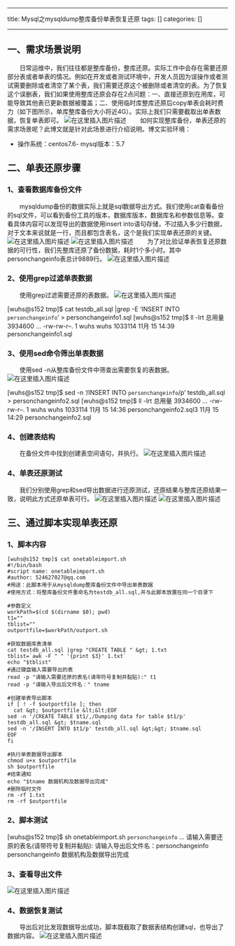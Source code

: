 
--- 
title:  Mysql之mysqldump整库备份单表恢复还原 
tags: []
categories: [] 

---
## 一、需求场景说明

  日常运维中，我们往往都是整库备份，整库还原。实际工作中会存在需要还原部分表或者单表的情况。例如在开发或者测试环境中，开发人员因为误操作或者测试需要删除或者清空了某个表，我们需要还原这个被删除或者清空的表。为了恢复这个误删表，我们如果使用整库还原会存在2点问题：一、直接还原到在用库，可能导致其他表已更新数据被覆盖；二、使用临时库整库还原后copy单表会耗时费力（如下图所示，单库整库备份大小将近4G）。实际上我们只需要截取出单表数据，恢复单表即可。 <img src="https://img-blog.csdnimg.cn/7a5757ad8cc7406c8778636a1e7f2bc4.png" alt="在这里插入图片描述">   如何实现整库备份，单表还原的需求场景呢？此博文就是针对此场景进行介绍说明。博文实验环境：
- 操作系统：centos7.6- mysql版本：5.7
## 二、单表还原步骤

### 1、查看数据库备份文件

  mysqldump备份的数据实际上就是sql数据导出方式。我们使用cat查看备份的sql文件，可以看到备份工具的版本，数据库版本，数据库名和参数信息等。查看具体内容可以发现导出的数据使用insert into语句存储，不过插入多少行数据，对于文本来说就是一行，而且都包含表名，这个是我们实现单表还原的关键。 <img src="https://img-blog.csdnimg.cn/842f936708f14840a134185e34b0f1b7.png" alt="在这里插入图片描述"> <img src="https://img-blog.csdnimg.cn/e2be8814809543369f01ec824671469d.png" alt="在这里插入图片描述">   为了对比验证单表恢复还原数据的可行性，我们先整库还原了备份数据，耗时1个多小时。其中personchangeinfo表总计9889行。 <img src="https://img-blog.csdnimg.cn/f814a24419044cfc9085929f6cd8f77d.png" alt="在这里插入图片描述">

### 2、使用grep过滤单表数据

  使用grep过滤需要还原的表数据。 <img src="https://img-blog.csdnimg.cn/6d63752bc71f44d4bd22a7fa42cc38e4.png" alt="在这里插入图片描述">

>  
 [wuhs@s152 tmp]$ cat testdb_all.sql |grep -E ‘INSERT INTO `personchangeinfo`’ &gt; personchangeinfo1.sql [wuhs@s152 tmp]$ ll -lrt 总用量 3934600 … -rw-rw-r–. 1 wuhs wuhs 1033114 11月 15 14:39 personchangeinfo1.sql 


### 3、使用sed命令筛出单表数据

  使用sed -n从整库备份文件中筛查出需要恢复的表数据。 <img src="https://img-blog.csdnimg.cn/797680e0aa814b67b0af7016b83c5ea2.png" alt="在这里插入图片描述">

>  
 [wuhs@s152 tmp]$ sed -n ‘/INSERT INTO `personchangeinfo`/p’ testdb_all.sql &gt; personchangeinfo2.sql [wuhs@s152 tmp]$ ll -lrt 总用量 3934600 … -rw-rw-r–. 1 wuhs wuhs 1033114 11月 15 14:36 personchangeinfo2.sql3 11月 15 14:29 personchangeinfo2.sql 


### 4、创建表结构

  在备份文件中找到创建表空间语句，并执行。 <img src="https://img-blog.csdnimg.cn/ce7e429361fc467fb817423841ee7ea0.png" alt="在这里插入图片描述">

### 4、单表还原测试

  我们分别使用grep和sed导出数据进行还原测试，还原结果与整库还原结果一致，说明此方式还原单表可行。 <img src="https://img-blog.csdnimg.cn/4a5142dccdac4c0abcdf00502845845a.png" alt="在这里插入图片描述"> <img src="https://img-blog.csdnimg.cn/7f89057999864e03b359db357d374b99.png" alt="在这里插入图片描述">

## 三、通过脚本实现单表还原

### 1、脚本内容

```
[wuhs@s152 tmp]$ cat onetableimport.sh 
#!/bin/bash
#script name: onetableimport.sh
#author: 524627027@qq.com
#用途：此脚本用于从mysqldump整库备份文件中导出单表数据
#使用方式：将整库备份文件重命名为testdb_all.sql,并与此脚本放置在同一个目录下

#参数定义
workPath=$(cd $(dirname $0); pwd)
t1=""
tblist=""
outportfile=$workPath/outport.sh

#获取数据库表清单
cat testdb_all.sql |grep "CREATE TABLE " &gt; 1.txt
tblist=`awk -F " " '{print $3}' 1.txt`
echo "$tblist"
#通过键盘输入需要导出的表
read -p "请输入需要还原的表名(请带符号复制并黏贴):" t1
read -p "请输入导出后文件名：" tname

#创建单表导出脚本
if [ ! -f $outportfile ]; then
  cat &gt; $outportfile &lt;&lt;EOF
sed -n '/CREATE TABLE $t1/,/Dumping data for table $t1/p' testdb_all.sql &gt; $tname.sql
sed -n '/INSERT INTO $t1/p' testdb_all.sql &gt;&gt; $tname.sql
EOF
fi

#执行单表数据导出脚本
chmod u+x $outportfile
sh $outportfile
#结束通知
echo "$tname 数据机构及数据导出完成"
#删除临时文件
rm -rf 1.txt
rm -rf $outportfile

```

### 2、脚本测试

>  
 [wuhs@s152 tmp]$ sh onetableimport.sh `personchangeinfo` … 请输入需要还原的表名(请带符号复制并黏贴): 请输入导出后文件名：personchangeinfo personchangeinfo 数据机构及数据导出完成 


### 3、查看导出文件

<img src="https://img-blog.csdnimg.cn/762dbf1fc03e4864af51aecaa55a83b2.png" alt="在这里插入图片描述">

### 4、数据恢复测试

  导出后对比发现数据导出成功，脚本既截取了数据表结构创建sql，也导出了数据内容。 <img src="https://img-blog.csdnimg.cn/68ca0de2b5274ebdbc05f4d36b3a0748.png" alt="在这里插入图片描述">

